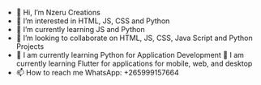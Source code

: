 - 👋 Hi, I’m Nzeru Creations
- 👀 I’m interested in HTML, JS, CSS and Python
- 🌱 I’m currently learning JS and Python
- 💞️ I’m looking to collaborate on HTML, JS, CSS, Java Script and Python Projects
- 💞️ I am currently learning Python for Application Development
💞️ I am currently learning Flutter for applications for mobile, web, and desktop
- 📫 How to reach me WhatsApp: +265999157664

<!---
FrancisZoeChituwi/FrancisZoeChituwi is a ✨ special ✨ repository because its `README.md` (this file) appears on your GitHub profile.
You can click the Preview link to take a look at your changes.
--->
